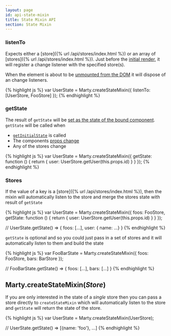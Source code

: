 ```yaml
---
layout: page
id: api-state-mixin
title: State Mixin API
section: State Mixin
---
```

<h3 id="listenTo">listenTo</h3>

Expects either a [store]({% url /api/stores/index.html %}) or an array of [stores]({% url /api/stores/index.html %}). Just before the [initial render](http://facebook.github.io/react/docs/component-specs.html#mounting-componentwillmount), it will register a change listener with the specified store(s).

When the element is about to be [unmounted from the DOM](http://facebook.github.io/react/docs/component-specs.html#unmounting-componentwillunmount) it will dispose of an change listeners.

{% highlight js %}
var UserState = Marty.createStateMixin({
  listenTo: [UserStore, FooStore]
});
{% endhighlight %}

<h3 id="getState">getState</h3>

The result of <code>getState</code> will be [set as the state of the bound component](http://facebook.github.io/react/docs/component-api.html#setstate). <code>getState</code> will be called when

* [<code>getInitialState</code>](http://facebook.github.io/react/docs/component-specs.html#getinitialstate) is called
* The components [props change](http://facebook.github.io/react/docs/component-specs.html#updating-componentwillupdate)
* Any of the stores change

{% highlight js %}
var UserState = Marty.createStateMixin({
  getState: function () {
    return {
      user: UserStore.getUser(this.props.id)
    }
  }
});
{% endhighlight %}

<h3 id="stores">Stores</h3>

If the value of a key is a [store]({% url /api/stores/index.html %}), then the mixin will automatically listen to the store and merge the stores state with result of <code>getState</code>

{% highlight js %}
var UserState = Marty.createStateMixin({
  foos: FooStore,
  getState: function () {
    return {
      user: UserStore.getUser(this.props.id)
    }
  }
});

// UserState.getState() =>
{
  foos: [...],
  user: { name: ...}
}
{% endhighlight %}

<code>getState</code> is optional and so you could just pass in a set of stores and it will automatically listen to them and build the state

{% highlight js %}
var FooBarState = Marty.createStateMixin({
  foos: FooStore,
  bars: BarStore
});

// FooBarState.getState() =>
{
  foos: [...],
  bars: [...]
}
{% endhighlight %}

<h2 id="createStateMixinStore">Marty.createStateMixin(<i>Store</i>)</h2>

If you are only interested in the state of a *single* store then you can pass a store directly to <code>createStateMixin</code> which will automatically listen to the store and <code>getState</code> will return the state of the store.


{% highlight js %}
var UserState = Marty.createStateMixin(UserStore);

// UserState.getState() =>
[{name: 'foo'}, ...]
{% endhighlight %}